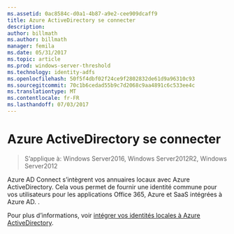 ```yaml
---
ms.assetid: 0ac8584c-d0a1-4b87-a9e2-cee909dcaff9
title: Azure ActiveDirectory se connecter
description: 
author: billmath
ms.author: billmath
manager: femila
ms.date: 05/31/2017
ms.topic: article
ms.prod: windows-server-threshold
ms.technology: identity-adfs
ms.openlocfilehash: 50f5f4dbf02f24ce9f2802832de61d9a96310c93
ms.sourcegitcommit: 70c1b6cedad55b9c7d2068c9aa4891c6c533ee4c
ms.translationtype: MT
ms.contentlocale: fr-FR
ms.lasthandoff: 07/03/2017
---
```

# <a name="azure-active-directory-connect"></a>Azure ActiveDirectory se connecter

>S’applique à: Windows Server2016, Windows Server2012R2, Windows Server2012

Azure AD Connect s’intègrent vos annuaires locaux avec Azure ActiveDirectory. Cela vous permet de fournir une identité commune pour vos utilisateurs pour les applications Office 365, Azure et SaaS intégrées à Azure AD. .  
  
Pour plus d’informations, voir [intégrer vos identités locales à Azure ActiveDirectory](https://azure.microsoft.com/en-us/documentation/articles/active-directory-aadconnect/).  
  

